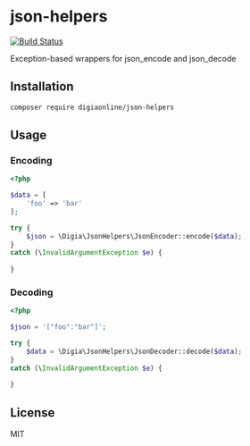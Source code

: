 # json-helpers

[![Build Status](https://travis-ci.org/digiaonline/json-helpers.svg?branch=master)](https://travis-ci.org/digiaonline/json-helpers)

Exception-based wrappers for json_encode and json_decode

## Installation

```bash
composer require digiaonline/json-helpers
```

## Usage

### Encoding

```php
<?php

$data = [
    'foo' => 'bar'  
];

try {
    $json = \Digia\JsonHelpers\JsonEncoder::encode($data);    
}
catch (\InvalidArgumentException $e) {
    
}
```

### Decoding

```php
<?php

$json = '["foo":"bar"]';

try {
    $data = \Digia\JsonHelpers\JsonDecoder::decode($data);    
}
catch (\InvalidArgumentException $e) {
    
}
```

## License

MIT
